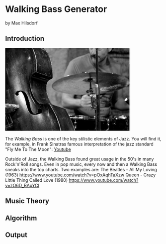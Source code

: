 # Walking Bass Generator
by Max Hilsdorf

## Introduction

<img src="images/jazz_band.jpg" alt="drawing" width="400"/>

The *Walking Bass* is one of the key stilistic elements of Jazz.
You will find it, for example, in Frank Sinatras famous interpretation of the jazz standard "Fly Me To The Moon": 
[Youtube](https://www.youtube.com/watch?v=ZEcqHA7dbwM)

Outside of Jazz, the Walking Bass found great usage in the 50's in many Rock'n'Roll songs. 
Even in pop music, every now and then a Walking Bass sneaks into the top charts. Two examples are:
The Beatles - All My Loving (1963)
https://www.youtube.com/watch?v=pOxAqhTaXzw
Queen - Crazy Little Thing Called Love (1980)
https://www.youtube.com/watch?v=zO6D_BAuYCI

## Music Theory

## Algorithm

## Output

